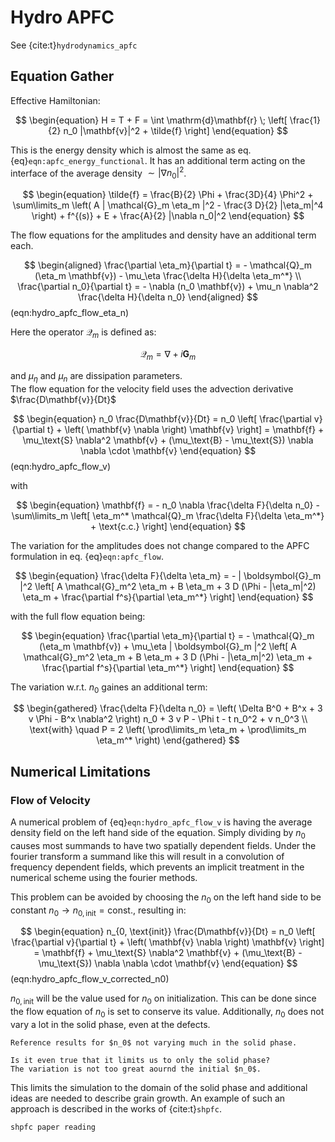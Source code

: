 # Hydro APFC

See {cite:t}`hydrodynamics_apfc`

## Equation Gather

Effective Hamiltonian:

$$
\begin{equation}
H = T + F = \int \mathrm{d}\mathbf{r} \; \left[
    \frac{1}{2} n_0 |\mathbf{v}|^2 + \tilde{f}
\right]
\end{equation}
$$

This is the energy density which is almost the same as eq.
{eq}`eqn:apfc_energy_functional`. It has an additional term acting on the
interface of the average density $\sim |\nabla n_0|^2$.

$$
\begin{equation}
    \tilde{f} =
    \frac{B}{2} \Phi + \frac{3D}{4} \Phi^2 +
    \sum\limits_m \left(
        A | \mathcal{G}_m \eta_m |^2 - \frac{3 D}{2} |\eta_m|^4
    \right)
    + f^{(s)} + E
    + \frac{A}{2} |\nabla n_0|^2
\end{equation}
$$

The flow equations for the amplitudes and density have an additional term each.

$$
\begin{aligned}
    \frac{\partial \eta_m}{\partial t} =
        - \mathcal{Q}_m (\eta_m \mathbf{v})
        - \mu_\eta \frac{\delta H}{\delta \eta_m^*} \\
    \frac{\partial n_0}{\partial t} =
        - \nabla (n_0 \mathbf{v})
        + \mu_n \nabla^2 \frac{\delta H}{\delta n_0}
\end{aligned}
$$ (eqn:hydro_apfc_flow_eta_n)

Here the operator $\mathcal{Q}_m$ is defined as:

$$
\begin{equation}
    \mathcal{Q}_m = \nabla + i \mathbf{G}_m
\end{equation}
$$

and $\mu_\eta$ and $\mu_n$ are dissipation parameters. <br>
The flow equation for the velocity field uses the advection derivative
$\frac{D\mathbf{v}}{Dt}$

$$
\begin{equation}
    n_0 \frac{D\mathbf{v}}{Dt} =
        n_0 \left[
            \frac{\partial v}{\partial t} +
            \left( \mathbf{v} \nabla \right) \mathbf{v}
        \right]
    = \mathbf{f} + \mu_\text{S} \nabla^2 \mathbf{v} +
        (\mu_\text{B} - \mu_\text{S}) \nabla \nabla \cdot \mathbf{v}
\end{equation}
$$ (eqn:hydro_apfc_flow_v)

with

$$
\begin{equation}
    \mathbf{f} =
        - n_0 \nabla \frac{\delta F}{\delta n_0} -
        \sum\limits_m \left[
            \eta_m^* \mathcal{Q}_m \frac{\delta F}{\delta \eta_m^*} + \text{c.c.}
        \right]
\end{equation}
$$

The variation for the amplitudes does not change compared to the APFC formulation
in eq. {eq}`eqn:apfc_flow`.

$$
\begin{equation}
    \frac{\delta F}{\delta \eta_m} =
    - | \boldsymbol{G}_m |^2 \left[
        A \mathcal{G}_m^2 \eta_m + B \eta_m + 3 D (\Phi - |\eta_m|^2) \eta_m + \frac{\partial f^s}{\partial \eta_m^*}
    \right]
\end{equation}
$$

with the full flow equation being:

$$
\begin{equation}
    \frac{\partial \eta_m}{\partial t} =
    - \mathcal{Q}_m (\eta_m \mathbf{v})
    + \mu_\eta | \boldsymbol{G}_m |^2 \left[
        A \mathcal{G}_m^2 \eta_m + B \eta_m + 3 D (\Phi - |\eta_m|^2) \eta_m + \frac{\partial f^s}{\partial \eta_m^*}
    \right]
\end{equation}
$$

The variation w.r.t. $n_0$ gaines an additional term:

$$
\begin{gathered}
    \frac{\delta F}{\delta n_0} =
    \left(
        \Delta B^0 + B^x + 3 v \Phi - B^x \nabla^2
    \right) n_0
    + 3 v P - \Phi t
    - t n_0^2 + v n_0^3 \\
    \text{with} \quad
    P = 2 \left(
        \prod\limits_m \eta_m + \prod\limits_m \eta_m^*
    \right)
\end{gathered}
$$

## Numerical Limitations

### Flow of Velocity

A numerical problem of {eq}`eqn:hydro_apfc_flow_v` is having the average
density field on the left hand side of the equation. Simply dividing by
$n_0$ causes most summands to have two spatially dependent fields. Under the
fourier transform a summand like this will result in a convolution of
frequency dependent fields, which prevents an implicit treatment in the
numerical scheme using the fourier methods.

This problem can be avoided by choosing the $n_0$ on the left hand side to
be constant $n_0 \rightarrow n_{0, \text{init}} = \text{const.}$, resulting in:

$$
\begin{equation}
    n_{0, \text{init}} \frac{D\mathbf{v}}{Dt} =
        n_0 \left[
            \frac{\partial v}{\partial t} +
            \left( \mathbf{v} \nabla \right) \mathbf{v}
        \right]
    = \mathbf{f} + \mu_\text{S} \nabla^2 \mathbf{v} +
        (\mu_\text{B} - \mu_\text{S}) \nabla \nabla \cdot \mathbf{v}
\end{equation}
$$ (eqn:hydro_apfc_flow_v_corrected_n0)

$n_{0, \text{init}}$ will be the value used for $n_0$ on initialization.
This can be done since the flow equation of $n_0$ is set to conserve its value.
Additionally, $n_0$ does not vary a lot in the solid phase, even at the defects.

```{todo}
Reference results for $n_0$ not varying much in the solid phase.
```

```{todo}
Is it even true that it limits us to only the solid phase?
The variation is not too great aournd the initial $n_0$.
```

This limits the simulation to the domain of the solid phase and additional
ideas are needed to describe grain growth. An example of such an approach
is described in the works of {cite:t}`shpfc`.

```{todo}
shpfc paper reading
```
